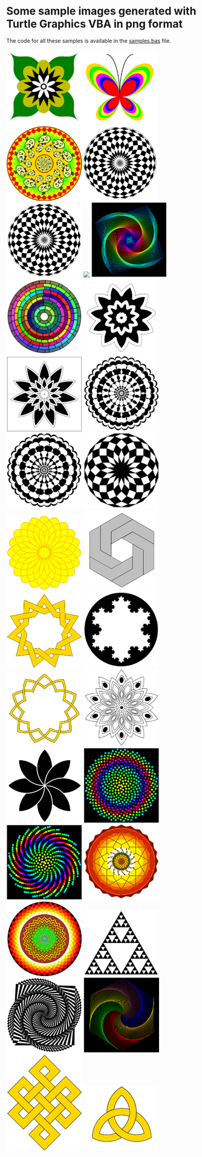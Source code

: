 # Some sample images generated with Turtle Graphics VBA in png format

The code for all these samples is available in the [samples.bas](https://github.com/fizban99/TurtleGraphicsVBA/blob/main/src/TurtleGraphicsCanvas/Samples.bas) file.

<img src="batik_flower.png" width="200"/><img src="butterfly.png" width="200"/><img src="chussy_mandala.png" width="200"/><img src="circle-checkered.png" width="200"/>
<img src="circle-checkered2.png" width="200"/>
<img src="circled-spiral.png" width="200"/>
<img src="colored-polyspiral.png" width="200"/>
<img src="concentric.png" width="200"/>
<img src="flower-fat.png" width="200"/>
<img src="flower-fat2.png" width="200"/>
<img src="flower-pattern-1.png" width="200"/>
<img src="flower-pattern-2.png" width="200"/>
<img src="flower-pattern-3.png" width="200"/>
<img src="flower-yellow.png" width="200"/>
<img src="framed_hexagon.png" width="200"/>
<img src="intertwined_star.png" width="200"/>
<img src="koch.png" width="200"/>
<img src="mandala_frame.png" width="200"/>
<img src="mandala-simple.png" width="200"/>
<img src="overlapped_flower.png" width="200"/>
<img src="phyllotaxis1.png" width="200"/>
<img src="phyllotaxis2.png" width="200"/>
<img src="pookkalam1.png" width="200"/>
<img src="pookkalam2.png" width="200"/>
<img src="sierpinski.png" width="200"/>
<img src="spiral-bw.png" width="200"/>
<img src="spiral-rainbow.png" width="200"/>
<img src="squared_knot.png" width="200"/>
<img src="triquetra.png" width="200"/>





